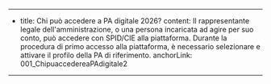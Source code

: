 ---
  - title: Chi può accedere a PA digitale 2026?
    content: Il rappresentante legale dell'amministrazione, o una persona incaricata ad agire per suo conto, può accedere con SPID/CIE alla piattaforma. Durante la procedura di primo accesso alla piattaforma, è necessario selezionare e attivare il profilo della PA di riferimento.
    anchorLink: 001_ChipuaccedereaPAdigitale2
---